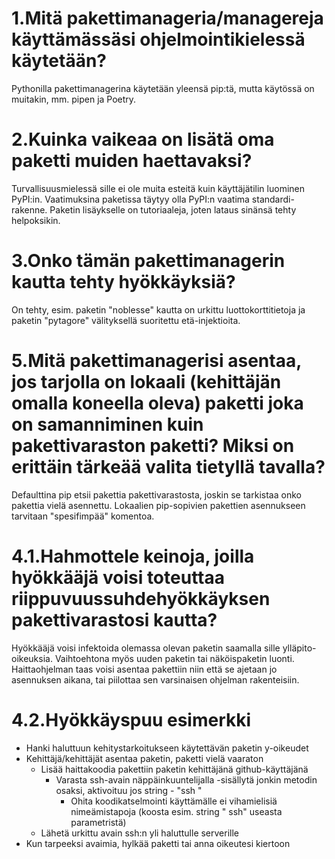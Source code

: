 # 1.Mitä pakettimanageria/managereja käyttämässäsi ohjelmointikielessä käytetään?
Pythonilla pakettimanagerina käytetään yleensä pip:tä, mutta käytössä on muitakin, mm. pipen ja Poetry.

# 2.Kuinka vaikeaa on lisätä oma paketti muiden haettavaksi?
Turvallisuusmielessä sille ei ole muita esteitä kuin käyttäjätilin luominen PyPI:in.
Vaatimuksina paketissa täytyy olla PyPI:n vaatima standardi-rakenne. Paketin lisäykselle on tutoriaaleja, joten lataus sinänsä tehty helpoksikin.

# 3.Onko tämän pakettimanagerin kautta tehty hyökkäyksiä?
On tehty, esim. paketin "noblesse" kautta on urkittu luottokorttitietoja ja 
paketin "pytagore" välityksellä suoritettu etä-injektioita.

# 5.Mitä pakettimanagerisi asentaa, jos tarjolla on lokaali (kehittäjän omalla koneella oleva) paketti joka on samanniminen kuin pakettivaraston paketti? Miksi on erittäin tärkeää valita tietyllä tavalla?
Defaulttina pip etsii pakettia pakettivarastosta, joskin se tarkistaa onko pakettia vielä asennettu. Lokaalien pip-sopivien pakettien asennukseen tarvitaan "spesifimpää" komentoa.

# 4.1.Hahmottele keinoja, joilla hyökkääjä voisi toteuttaa riippuvuussuhdehyökkäyksen pakettivarastosi kautta?
Hyökkääjä voisi infektoida olemassa olevan paketin saamalla sille ylläpito-oikeuksia. Vaihtoehtona myös uuden paketin tai näköispaketin luonti. Haittaohjelman taas voisi asentaa pakettiin niin että se ajetaan jo asennuksen aikana, tai piilottaa sen varsinaisen ohjelman rakenteisiin.

# 4.2.Hyökkäyspuu esimerkki

- Hanki haluttuun kehitystarkoitukseen käytettävän paketin y-oikeudet
- Kehittäjä/kehittäjät asentaa paketin, paketti vielä vaaraton
    - Lisää haittakoodia pakettiin paketin kehittäjänä github-käyttäjänä
        - Varasta ssh-avain näppäinkuuntelijalla
            -sisällytä jonkin metodin osaksi, aktivoituu jos string - "ssh "
            - Ohita koodikatselmointi käyttämälle ei vihamielisiä nimeämistapoja (koosta esim. string " ssh" useasta parametristä)
     - Lähetä urkittu avain ssh:n yli haluttulle serverille
- Kun tarpeeksi avaimia, hylkää paketti tai anna oikeutesi kiertoon
